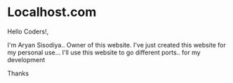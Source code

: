 # Localhost.com
Hello Coders!,
    

I'm Aryan Sisodiya.. Owner of this website. I've just created this website for my personal use... I'll use this website to go different ports.. for my development


Thanks
